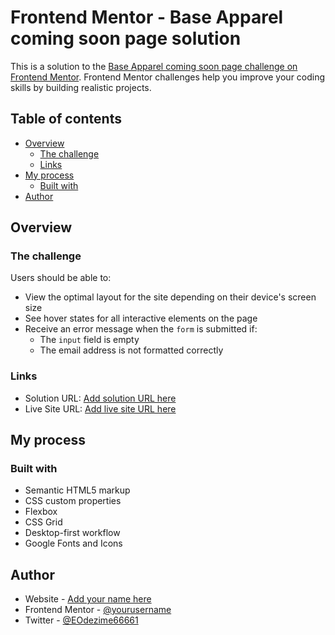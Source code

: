 # Frontend Mentor - Base Apparel coming soon page solution

This is a solution to the [Base Apparel coming soon page challenge on Frontend Mentor](https://www.frontendmentor.io/challenges/base-apparel-coming-soon-page-5d46b47f8db8a7063f9331a0). Frontend Mentor challenges help you improve your coding skills by building realistic projects. 

## Table of contents

- [Overview](#overview)
  - [The challenge](#the-challenge)
  - [Links](#links)
- [My process](#my-process)
  - [Built with](#built-with)
- [Author](#author)
## Overview

### The challenge

Users should be able to:

- View the optimal layout for the site depending on their device's screen size
- See hover states for all interactive elements on the page
- Receive an error message when the `form` is submitted if:
  - The `input` field is empty
  - The email address is not formatted correctly

### Links

- Solution URL: [Add solution URL here](https://github.com/master-x2000/commingsoon)
- Live Site URL: [Add live site URL here](https://master-x2000.github.io/commingsoon/)

## My process

### Built with

- Semantic HTML5 markup
- CSS custom properties
- Flexbox
- CSS Grid
- Desktop-first workflow
- Google Fonts and Icons 

## Author

- Website - [Add your name here](https://master-x2000.github.io/comingsoon/)
- Frontend Mentor - [@yourusername](https://www.frontendmentor.io/profile/master-x20000)
- Twitter - [@EOdezime66661](https://www.twitter.com/EOdezime66661)
